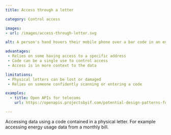 ```yaml
---
title: Access through a letter

category: Control access

images:
- url: /images/access-through-letter.svg

alt: A person's hand hovers their mobile phone over a bar code in an energy bill.

advantages:
 - Relies on some having access to a specific address
 - Code can be a single use to control access
 - Access is in more context to the data

limitations:
 - Physical letters can be lost or damaged
 - Relies on someone confidently scanning or entering a code

examples:
  - title: Open APIs for telecoms
    url: https://openapis.projectsbyif.com/potential-design-patterns-for-open-apis-in-the-utilities-sector#authoriseusingaletter

---
```


Accessing data using a code contained in a physical letter. For example accessing energy usage data from a monthly bill.

